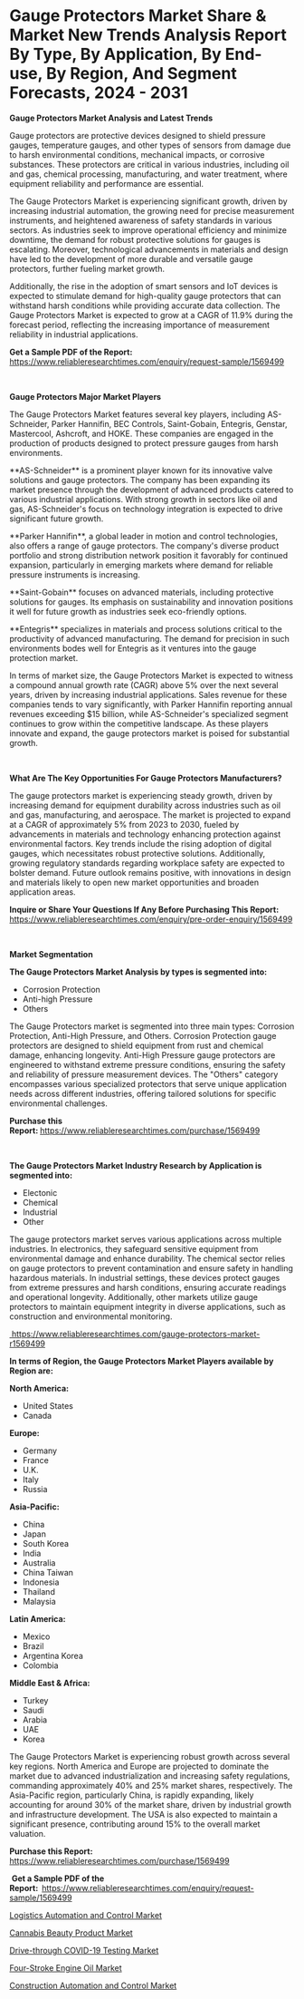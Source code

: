 <p><h1>Gauge Protectors Market Share & Market New Trends Analysis Report By Type, By Application, By End-use, By Region, And Segment Forecasts, 2024 - 2031</h1></p><p><strong>Gauge Protectors Market Analysis and Latest Trends</strong></p>
<p><p>Gauge protectors are protective devices designed to shield pressure gauges, temperature gauges, and other types of sensors from damage due to harsh environmental conditions, mechanical impacts, or corrosive substances. These protectors are critical in various industries, including oil and gas, chemical processing, manufacturing, and water treatment, where equipment reliability and performance are essential.</p><p>The Gauge Protectors Market is experiencing significant growth, driven by increasing industrial automation, the growing need for precise measurement instruments, and heightened awareness of safety standards in various sectors. As industries seek to improve operational efficiency and minimize downtime, the demand for robust protective solutions for gauges is escalating. Moreover, technological advancements in materials and design have led to the development of more durable and versatile gauge protectors, further fueling market growth.</p><p>Additionally, the rise in the adoption of smart sensors and IoT devices is expected to stimulate demand for high-quality gauge protectors that can withstand harsh conditions while providing accurate data collection. The Gauge Protectors Market is expected to grow at a CAGR of 11.9% during the forecast period, reflecting the increasing importance of measurement reliability in industrial applications.</p></p>
<p><strong>Get a Sample PDF of the Report:&nbsp;</strong> <a href="https://www.reliableresearchtimes.com/enquiry/request-sample/1569499?utm_campaign=1393&utm_medium=2&utm_source=Github&utm_content=ia&utm_term=14102024&utm_id=gauge-protectors">https://www.reliableresearchtimes.com/enquiry/request-sample/1569499</a></p>
<p>&nbsp;</p>
<p><strong>Gauge Protectors Major Market Players</strong></p>
<p><p>The Gauge Protectors Market features several key players, including AS-Schneider, Parker Hannifin, BEC Controls, Saint-Gobain, Entegris, Genstar, Mastercool, Ashcroft, and HOKE. These companies are engaged in the production of products designed to protect pressure gauges from harsh environments.</p><p>**AS-Schneider** is a prominent player known for its innovative valve solutions and gauge protectors. The company has been expanding its market presence through the development of advanced products catered to various industrial applications. With strong growth in sectors like oil and gas, AS-Schneider's focus on technology integration is expected to drive significant future growth.</p><p>**Parker Hannifin**, a global leader in motion and control technologies, also offers a range of gauge protectors. The company's diverse product portfolio and strong distribution network position it favorably for continued expansion, particularly in emerging markets where demand for reliable pressure instruments is increasing.</p><p>**Saint-Gobain** focuses on advanced materials, including protective solutions for gauges. Its emphasis on sustainability and innovation positions it well for future growth as industries seek eco-friendly options.</p><p>**Entegris** specializes in materials and process solutions critical to the productivity of advanced manufacturing. The demand for precision in such environments bodes well for Entegris as it ventures into the gauge protection market.</p><p>In terms of market size, the Gauge Protectors Market is expected to witness a compound annual growth rate (CAGR) above 5% over the next several years, driven by increasing industrial applications. Sales revenue for these companies tends to vary significantly, with Parker Hannifin reporting annual revenues exceeding $15 billion, while AS-Schneider's specialized segment continues to grow within the competitive landscape. As these players innovate and expand, the gauge protectors market is poised for substantial growth.</p></p>
<p>&nbsp;</p>
<p><strong>What Are The Key Opportunities For Gauge Protectors Manufacturers?</strong></p>
<p><p>The gauge protectors market is experiencing steady growth, driven by increasing demand for equipment durability across industries such as oil and gas, manufacturing, and aerospace. The market is projected to expand at a CAGR of approximately 5% from 2023 to 2030, fueled by advancements in materials and technology enhancing protection against environmental factors. Key trends include the rising adoption of digital gauges, which necessitates robust protective solutions. Additionally, growing regulatory standards regarding workplace safety are expected to bolster demand. Future outlook remains positive, with innovations in design and materials likely to open new market opportunities and broaden application areas.</p></p>
<p><strong>Inquire or Share Your Questions If Any Before Purchasing This Report:</strong> <a href="https://www.reliableresearchtimes.com/enquiry/pre-order-enquiry/1569499?utm_campaign=1393&utm_medium=2&utm_source=Github&utm_content=ia&utm_term=14102024&utm_id=gauge-protectors">https://www.reliableresearchtimes.com/enquiry/pre-order-enquiry/1569499</a></p>
<p>&nbsp;</p>
<p><strong>Market Segmentation</strong></p>
<p><strong>The Gauge Protectors Market Analysis by types is segmented into:</strong></p>
<p><ul><li>Corrosion Protection</li><li>Anti-high Pressure</li><li>Others</li></ul></p>
<p><p>The Gauge Protectors market is segmented into three main types: Corrosion Protection, Anti-High Pressure, and Others. Corrosion Protection gauge protectors are designed to shield equipment from rust and chemical damage, enhancing longevity. Anti-High Pressure gauge protectors are engineered to withstand extreme pressure conditions, ensuring the safety and reliability of pressure measurement devices. The "Others" category encompasses various specialized protectors that serve unique application needs across different industries, offering tailored solutions for specific environmental challenges.</p></p>
<p><strong>Purchase this Report:&nbsp;</strong><a href="https://www.reliableresearchtimes.com/purchase/1569499?utm_campaign=1393&utm_medium=2&utm_source=Github&utm_content=ia&utm_term=14102024&utm_id=gauge-protectors">https://www.reliableresearchtimes.com/purchase/1569499</a></p>
<p>&nbsp;</p>
<p><strong>The Gauge Protectors Market Industry Research by Application is segmented into:</strong></p>
<p><ul><li>Electonic</li><li>Chemical</li><li>Industrial</li><li>Other</li></ul></p>
<p><p>The gauge protectors market serves various applications across multiple industries. In electronics, they safeguard sensitive equipment from environmental damage and enhance durability. The chemical sector relies on gauge protectors to prevent contamination and ensure safety in handling hazardous materials. In industrial settings, these devices protect gauges from extreme pressures and harsh conditions, ensuring accurate readings and operational longevity. Additionally, other markets utilize gauge protectors to maintain equipment integrity in diverse applications, such as construction and environmental monitoring.</p></p>
<p><a href="https://www.reliableresearchtimes.com/gauge-protectors-market-r1569499?utm_campaign=1393&utm_medium=2&utm_source=Github&utm_content=ia&utm_term=14102024&utm_id=gauge-protectors">&nbsp;https://www.reliableresearchtimes.com/gauge-protectors-market-r1569499</a></p>
<p><strong>In terms of Region, the Gauge Protectors Market Players available by Region are:</strong></p>
<p>
    <p> <strong> North America: </strong>
        <ul>
            <li>United States</li>
            <li>Canada</li>
        </ul>
        </p> 
    <p> <strong> Europe: </strong>
        <ul>
            <li>Germany</li>
            <li>France</li>
            <li>U.K.</li>
            <li>Italy</li>
            <li>Russia</li>
        </ul>
        </p> 
    <p> <strong> Asia-Pacific: </strong>
        <ul>
            <li>China</li>
            <li>Japan</li>
            <li>South Korea</li>
            <li>India</li>
            <li>Australia</li>
            <li>China Taiwan</li>
            <li>Indonesia</li>
            <li>Thailand</li>
            <li>Malaysia</li>
        </ul>
        </p> 
    <p> <strong> Latin America: </strong>
        <ul>
            <li>Mexico</li>
            <li>Brazil</li>
            <li>Argentina Korea</li>
            <li>Colombia</li>
        </ul>
        </p> 
    <p> <strong> Middle East & Africa: </strong>
        <ul>
            <li>Turkey</li>
            <li>Saudi</li>
            <li>Arabia</li>
            <li>UAE</li>
            <li>Korea</li>
        </ul>
    </p>
    </p>
<p><p>The Gauge Protectors Market is experiencing robust growth across several key regions. North America and Europe are projected to dominate the market due to advanced industrialization and increasing safety regulations, commanding approximately 40% and 25% market shares, respectively. The Asia-Pacific region, particularly China, is rapidly expanding, likely accounting for around 30% of the market share, driven by industrial growth and infrastructure development. The USA is also expected to maintain a significant presence, contributing around 15% to the overall market valuation.</p></p>
<p><strong>Purchase this Report: </strong><a href="https://www.reliableresearchtimes.com/purchase/1569499?utm_campaign=1393&utm_medium=2&utm_source=Github&utm_content=ia&utm_term=14102024&utm_id=gauge-protectors">https://www.reliableresearchtimes.com/purchase/1569499</a></p>
<p>&nbsp;<strong>Get a Sample PDF of the Report:&nbsp;&nbsp;</strong><a href="https://www.reliableresearchtimes.com/enquiry/request-sample/1569499?utm_campaign=1393&utm_medium=2&utm_source=Github&utm_content=ia&utm_term=14102024&utm_id=gauge-protectors">https://www.reliableresearchtimes.com/enquiry/request-sample/1569499</a></p>
<p><strong></strong></p>
<p><p><a href="https://www.linkedin.com/pulse/logistics-automation-control-industry-sector-market-dynamics-rothe?trk=public_post_embed_feed-article-content&utm_campaign=1393&utm_medium=2&utm_source=Github&utm_content=ia&utm_term=14102024&utm_id=gauge-protectors">Logistics Automation and Control Market</a></p><p><a href="https://www.linkedin.com/pulse/cannabis-beauty-product-market-share-size-trends-industry-analysis-nwoic?trk=public_post_embed_feed-article-content&utm_campaign=1393&utm_medium=2&utm_source=Github&utm_content=ia&utm_term=14102024&utm_id=gauge-protectors">Cannabis Beauty Product Market</a></p><p><a href="https://www.linkedin.com/pulse/global-drive-through-covid-19-testing-market-pulse-trends-growth-ms9gc?trk=public_post_embed_feed-article-content&utm_campaign=1393&utm_medium=2&utm_source=Github&utm_content=ia&utm_term=14102024&utm_id=gauge-protectors">Drive-through COVID-19 Testing Market</a></p><p><a href="https://www.linkedin.com/pulse/charting-future-comprehensive-analysis-global-four-stroke-vx9ic?trk=public_post_embed_feed-article-content&utm_campaign=1393&utm_medium=2&utm_source=Github&utm_content=ia&utm_term=14102024&utm_id=gauge-protectors">Four-Stroke Engine Oil Market</a></p><p><a href="https://www.linkedin.com/pulse/construction-automation-control-market-navigating-challenges-po3ic?trk=public_post_embed_feed-article-content&utm_campaign=1393&utm_medium=2&utm_source=Github&utm_content=ia&utm_term=14102024&utm_id=gauge-protectors">Construction Automation and Control Market</a></p></p>